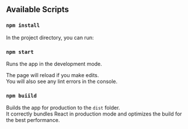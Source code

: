 ## Available Scripts

### `npm install`

In the project directory, you can run:

### `npm start`

Runs the app in the development mode.<br>

The page will reload if you make edits.<br>
You will also see any lint errors in the console.

### `npm buiild`

Builds the app for production to the `dist` folder.<br>
It correctly bundles React in production mode and optimizes the build for the best performance.
